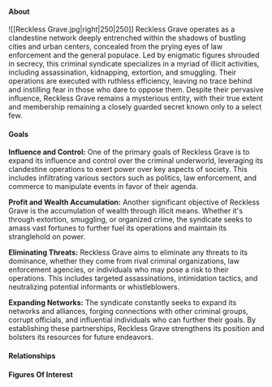 #### About
![[Reckless Grave.jpg|right|250|250]] Reckless Grave operates as a clandestine network deeply entrenched within the shadows of bustling cities and urban centers, concealed from the prying eyes of law enforcement and the general populace. Led by enigmatic figures shrouded in secrecy, this criminal syndicate specializes in a myriad of illicit activities, including assassination, kidnapping, extortion, and smuggling. Their operations are executed with ruthless efficiency, leaving no trace behind and instilling fear in those who dare to oppose them. Despite their pervasive influence, Reckless Grave remains a mysterious entity, with their true extent and membership remaining a closely guarded secret known only to a select few.

#### Goals
**Influence and Control:** One of the primary goals of Reckless Grave is to expand its influence and control over the criminal underworld, leveraging its clandestine operations to exert power over key aspects of society. This includes infiltrating various sectors such as politics, law enforcement, and commerce to manipulate events in favor of their agenda.

**Profit and Wealth Accumulation:** Another significant objective of Reckless Grave is the accumulation of wealth through illicit means. Whether it's through extortion, smuggling, or organized crime, the syndicate seeks to amass vast fortunes to further fuel its operations and maintain its stranglehold on power.

**Eliminating Threats:** Reckless Grave aims to eliminate any threats to its dominance, whether they come from rival criminal organizations, law enforcement agencies, or individuals who may pose a risk to their operations. This includes targeted assassinations, intimidation tactics, and neutralizing potential informants or whistleblowers.

**Expanding Networks:** The syndicate constantly seeks to expand its networks and alliances, forging connections with other criminal groups, corrupt officials, and influential individuals who can further their goals. By establishing these partnerships, Reckless Grave strengthens its position and bolsters its resources for future endeavors.
#### Relationships

#### Figures Of Interest
